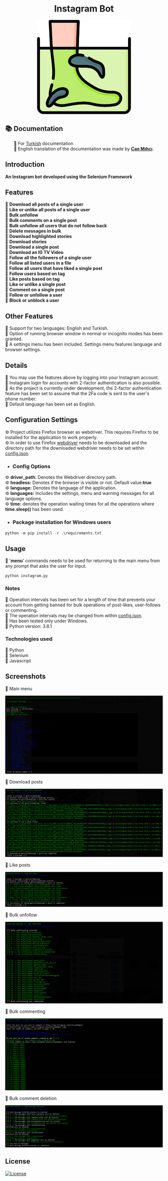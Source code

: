 <h1 align="center">Instagram Bot</h1>

<p align="center">
  <a href="https://github.com/mariuszmalek/leech">
    <img src="https://raw.githubusercontent.com/mariuszmalek/leech/main/img/logo.png" alt="Instagram Bot" width="300">
  </a>
</p>

## :books: Documentation
&nbsp;&nbsp;&nbsp;&nbsp;&nbsp;&nbsp; :small_blue_diamond: For [Turkish](https://github.com/mariuszmalek/leech/blob/master/Readme.tr.md) documentation  
&nbsp;&nbsp;&nbsp;&nbsp;&nbsp;&nbsp; :small_blue_diamond: English translation of the documentation was made by **[Can Mıhcı](https://www.linkedin.com/in/canmihci/)**.  


## Introduction
**An Instagram bot developed using the Selenium Framework**

## Features
  :large_blue_circle: **Download all posts of a single user**  
  :large_blue_circle: **Like or unlike all posts of a single user**  
  :large_blue_circle: **Bulk unfollow**  
  :large_blue_circle: **Bulk comments on a single post**  
  :large_blue_circle: **Bulk unfollow all users that do not follow back**  
  :large_blue_circle: **Delete messages in bulk**  
  :large_blue_circle: **Download highlighted stories**  
  :large_blue_circle: **Download stories**  
  :large_blue_circle: **Download a single post**  
  :large_blue_circle: **Download an IG TV Video**  
  :large_blue_circle: **Follow all the followers of a single user**  
  :large_blue_circle: **Follow all listed users in a file**  
  :large_blue_circle: **Follow all users that have liked a single post**  
  :large_blue_circle: **Follow users based on tag**  
  :large_blue_circle: **Like posts based on tag**  
  :large_blue_circle: **Like or unlike a single post**  
  :large_blue_circle: **Comment on a single post**  
  :large_blue_circle: **Follow or unfollow a user**  
  :large_blue_circle: **Block or unblock a user**  


## Other Features
  :large_blue_circle: Support for two languages: English and Turkish.  
  :large_blue_circle: Option of running browser window in normal or incognito modes has been granted.  
  :large_blue_circle: A settings menu has been included. Settings menu features language and browser settings.  


## Details

:large_blue_diamond:	 You may use the features above by logging into your Instagram account.  
:large_blue_diamond:	 Instagram login for accounts with 2-factor authentication is also possible.  
:large_blue_diamond:	 As the project is currently under development, the 2-factor authentication feature has been set to assume that the 2Fa code is sent to the user's phone number.  
:large_blue_diamond:	 Default language has been set as English.  

## Configuration Settings
 :gear:	 Project utilizes Firefox browser as webdriver. This requires Firefox to be installed for the application to work properly.  
 :gear:	 In order to use Firefox [webdriver](https://github.com/mozilla/geckodriver/releases) needs to be downloaded and the directory path for the downloaded webdriver needs to be set within [config.json](https://github.com/mariuszmalek/leech/blob/master/config.json).  


* ### Config Options

:gear: **driver_path:** Denotes the Webdriver directory path.  
:gear: **headless:** Denotes if the browser is visible or not. Default value:**true**  
:gear: **language:** Denotes the language of the application.  
:gear: **languages:** Includes the settings, menu and warning messages for all language options.  
:gear: **time:** denotes the operation waiting times for all the  operations where **time.sleep()** has been used.  



* ### Package installation for Windows users
```
python -m pip install -r .\requirements.txt
```

## Usage
:small_blue_diamond:  '**menu**' commands needs to be used for returning to the main menu from any prompt that asks the user for input.

```
python instagram.py
```



### Notes
:small_blue_diamond: Operation intervals has been set for a length of time that prevents your account from getting banned for bulk operations of post-likes, user-follows or commenting.  
:small_blue_diamond: The operation intervals may be changed from within [config.json](https://github.com/mariuszmalek/leech/blob/master/config.json).  
:small_blue_diamond: Has been tested only under Windows.  
:small_blue_diamond: Python version: 3.8.1  


### Technologies used
 :small_blue_diamond: Python  
 :small_blue_diamond: Selenium  
 :small_blue_diamond: Javascript  

## Screenshots

:small_blue_diamond: Main menu

![Main menu](https://raw.githubusercontent.com/mariuszmalek/leech/main/img/mainMenu.PNG)


:small_blue_diamond: Download posts

![Download posts](https://raw.githubusercontent.com/mariuszmalek/leech/main/img/postsDownload.PNG)

:small_blue_diamond: Like posts

![Like posts](https://raw.githubusercontent.com/mariuszmalek/leech/main/img/postsLike.PNG)

:small_blue_diamond: Bulk unfollow

![Bulk unfollow](https://raw.githubusercontent.com/mariuszmalek/leech/main/img/allUnfollow.PNG)


:small_blue_diamond: Bulk commenting

![Bulk commenting](https://raw.githubusercontent.com/mariuszmalek/leech/main/img/bulkComment.PNG)

:small_blue_diamond: Bulk comment deletion

![Bulk comment deletion](https://raw.githubusercontent.com/mariuszmalek/leech/main/img/messagesDeleted.PNG)




## License
 [![License](https://img.shields.io/github/license/mariuszmalek/leech)](https://github.com/mariuszmalek/leech/blob/master/LICENSE)

